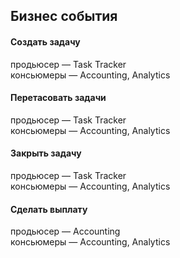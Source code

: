 ## Бизнес события

#### Создать задачу
продьюсер — Task Tracker  
консьюмеры — Accounting, Analytics

#### Перетасовать задачи
продьюсер — Task Tracker  
консьюмеры — Accounting, Analytics

#### Закрыть задачу
продьюсер — Task Tracker  
консьюмеры — Accounting, Analytics

#### Сделать выплату
продьюсер — Accounting  
консьюмеры — Accounting, Analytics
